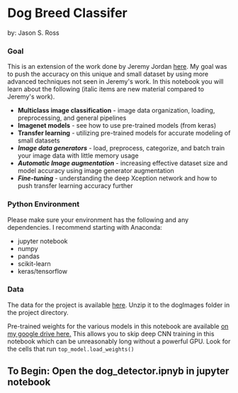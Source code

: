 # Dog Breed Classifer
by: Jason S. Ross

### Goal

This is an extension of the work done by Jeremy Jordan [here](https://github.com/jeremyjordan/dog-breed-classifier). My goal was to push the accuracy on this unique and small dataset by using more advanced techniques not seen in Jeremy's work. In this notebook you will learn about the following (italic items are new material compared to Jeremy's work).

- **Multiclass image classification** - image data organization, loading, preprocessing, and general pipelines
- **Imagenet models** - see how to use pre-trained models (from keras)
- **Transfer learning** - utilizing pre-trained models for accurate modeling of small datasets
- ***Image data generators*** - load, preprocess, categorize, and batch train your image data with little memory usage
- ***Automatic Image augmentation*** - increasing effective dataset size and model accuracy using image generator augmentation
- ***Fine-tuning*** - understanding the deep Xception network and how to push transfer learning accuracy further

### Python Environment
Please make sure your environment has the following and any dependencies. I recommend starting with Anaconda:
- jupyter notebook
- numpy
- pandas
- scikit-learn
- keras/tensorflow

### Data

The data for the project is available [here](https://s3-us-west-1.amazonaws.com/udacity-aind/dog-project/dogImages.zip). Unzip it to the dogImages folder in the project directory.

Pre-trained weights for the various models in this notebook are available [on my google drive here.](https://drive.google.com/file/d/1rglj434BMzlZP7Rih9b344BIefFGeZ1O/view?usp=sharing) This allows you to skip deep CNN training in this notebook which can be unreasonably long without a powerful GPU. Look for the cells that run `top_model.load_weights()`

## To Begin: Open the dog_detector.ipnyb in jupyter notebook
